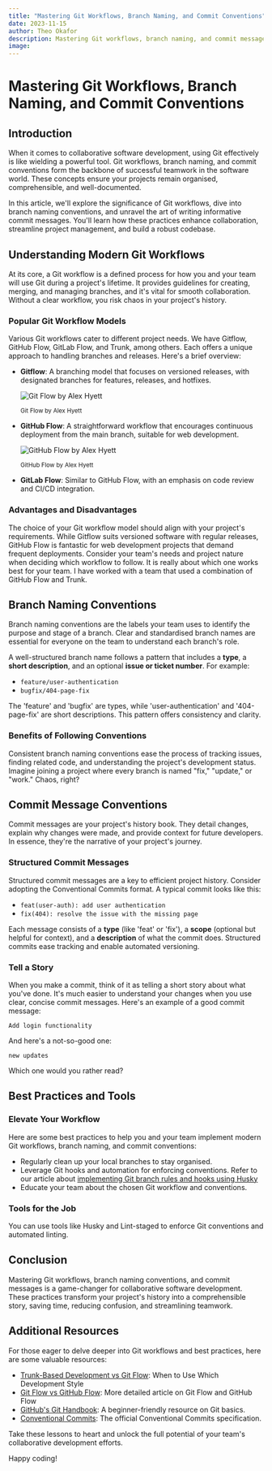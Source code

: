 ```yaml
---
title: "Mastering Git Workflows, Branch Naming, and Commit Conventions"
date: 2023-11-15
author: Theo Okafor
description: Mastering Git workflows, branch naming, and commit messages is a game-changer for collaborative software development. These practices transform your project's history into a comprehensible story, saving time, reducing confusion, and streamlining teamwork.
image: 
---
```


# Mastering Git Workflows, Branch Naming, and Commit Conventions

## Introduction

When it comes to collaborative software development, using Git effectively is like wielding a powerful tool. Git workflows, branch naming, and commit conventions form the backbone of successful teamwork in the software world. These concepts ensure your projects remain organised, comprehensible, and well-documented.

In this article, we'll explore the significance of Git workflows, dive into branch naming conventions, and unravel the art of writing informative commit messages. You'll learn how these practices enhance collaboration, streamline project management, and build a robust codebase.

## Understanding Modern Git Workflows

At its core, a Git workflow is a defined process for how you and your team will use Git during a project's lifetime. It provides guidelines for creating, merging, and managing branches, and it's vital for smooth collaboration. Without a clear workflow, you risk chaos in your project's history.

### Popular Git Workflow Models

Various Git workflows cater to different project needs. We have Gitflow, GitHub Flow, GitLab Flow, and Trunk, among others. Each offers a unique approach to handling branches and releases. Here's a brief overview:

- **Gitflow**: A branching model that focuses on versioned releases, with designated branches for features, releases, and hotfixes.
    
    ![Git Flow by Alex Hyett](https://github.com/DotCampus/dotcampus.github.io/assets/31534129/bbda8361-0aba-42bb-b79e-a2a029685e9b)
    
    <sup>Git Flow by Alex Hyett</sup>
    
- **GitHub Flow**: A straightforward workflow that encourages continuous deployment from the main branch, suitable for web development.
    
    ![GitHub Flow by Alex Hyett](https://github.com/DotCampus/dotcampus.github.io/assets/31534129/33792744-f09e-4af0-978e-3c00be123ae7)

    <sup>GitHub Flow by Alex Hyett</sup>
    
- **GitLab Flow**: Similar to GitHub Flow, with an emphasis on code review and CI/CD integration.

### Advantages and Disadvantages

The choice of your Git workflow model should align with your project's requirements. While Gitflow suits versioned software with regular releases, GitHub Flow is fantastic for web development projects that demand frequent deployments. Consider your team's needs and project nature when deciding which workflow to follow. It is really about which one works best for your team. I have worked with a team that used a combination of GitHub Flow and Trunk.

## Branch Naming Conventions

Branch naming conventions are the labels your team uses to identify the purpose and stage of a branch. Clear and standardised branch names are essential for everyone on the team to understand each branch's role.

A well-structured branch name follows a pattern that includes a **type**, a **short description**, and an optional **issue or ticket number**. For example:

- `feature/user-authentication`
- `bugfix/404-page-fix`

The 'feature' and 'bugfix' are types, while 'user-authentication' and '404-page-fix' are short descriptions. This pattern offers consistency and clarity.

### Benefits of Following Conventions

Consistent branch naming conventions ease the process of tracking issues, finding related code, and understanding the project's development status. Imagine joining a project where every branch is named "fix," "update," or "work." Chaos, right?

## Commit Message Conventions

Commit messages are your project's history book. They detail changes, explain why changes were made, and provide context for future developers. In essence, they're the narrative of your project's journey.

### Structured Commit Messages

Structured commit messages are a key to efficient project history. Consider adopting the Conventional Commits format. A typical commit looks like this:

- `feat(user-auth): add user authentication`
- `fix(404): resolve the issue with the missing page`

Each message consists of a **type** (like 'feat' or 'fix'), a **scope** (optional but helpful for context), and a **description** of what the commit does. Structured commits ease tracking and enable automated versioning.

### Tell a Story

When you make a commit, think of it as telling a short story about what you've done. It's much easier to understand your changes when you use clear, concise commit messages. Here's an example of a good commit message:

```
Add login functionality
```

And here's a not-so-good one:

```
new updates
```

Which one would you rather read?

## Best Practices and Tools

### Elevate Your Workflow

Here are some best practices to help you and your team implement modern Git workflows, branch naming, and commit conventions:

- Regularly clean up your local branches to stay organised.
- Leverage Git hooks and automation for enforcing conventions. Refer to our article about [implementing Git branch rules and hooks using Husky](https://blog.dotcampus.co/2023/08/31/git-disable-commits-with-husky.html)
- Educate your team about the chosen Git workflow and conventions.

### Tools for the Job

You can use tools like Husky and Lint-staged to enforce Git conventions and automated linting.

## Conclusion

Mastering Git workflows, branch naming conventions, and commit messages is a game-changer for collaborative software development. These practices transform your project's history into a comprehensible story, saving time, reducing confusion, and streamlining teamwork.

## Additional Resources

For those eager to delve deeper into Git workflows and best practices, here are some valuable resources:

- [Trunk-Based Development vs Git Flow](https://blog.mergify.com/trunk-based-development-vs-git-flow-when-to-use-which-development-style/): When to Use Which Development Style
- [Git Flow vs GitHub Flow](https://www.alexhyett.com/git-flow-github-flow/): More detailed article on Git Flow and GitHub Flow
- [GitHub's Git Handbook](https://guides.github.com/introduction/git-handbook/): A beginner-friendly resource on Git basics.
- [Conventional Commits](https://www.conventionalcommits.org/): The official Conventional Commits specification.

Take these lessons to heart and unlock the full potential of your team's collaborative development efforts. 

Happy coding!
